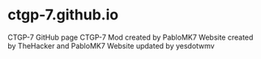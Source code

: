 # ctgp-7.github.io
CTGP-7 GitHub page
CTGP-7 Mod created by PabloMK7
Website created by TheHacker and PabloMK7
Website updated by yesdotwmv
